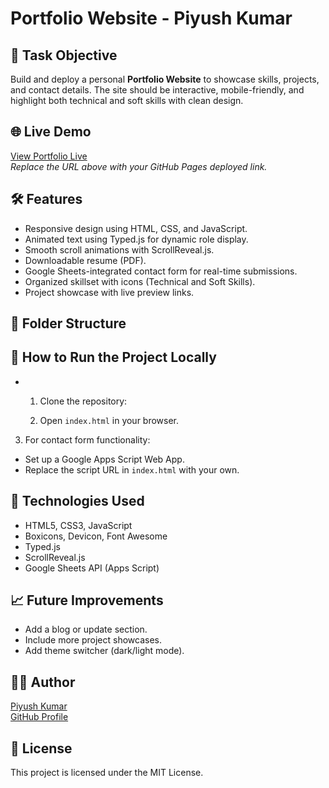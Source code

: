 # Portfolio Website - Piyush Kumar

## 📌 Task Objective
Build and deploy a personal **Portfolio Website** to showcase skills, projects, and contact details. The site should be interactive, mobile-friendly, and highlight both technical and soft skills with clean design.

## 🌐 Live Demo
[View Portfolio Live](https://yourusername.github.io/your-repo-name/)  
_Replace the URL above with your GitHub Pages deployed link._

## 🛠️ Features
- Responsive design using HTML, CSS, and JavaScript.
- Animated text using Typed.js for dynamic role display.
- Smooth scroll animations with ScrollReveal.js.
- Downloadable resume (PDF).
- Google Sheets-integrated contact form for real-time submissions.
- Organized skillset with icons (Technical and Soft Skills).
- Project showcase with live preview links.
## 📁 Folder Structure

## 🚀 How to Run the Project Locally
- 1. Clone the repository:
 
  2. Open `index.html` in your browser.

3. For contact form functionality:
- Set up a Google Apps Script Web App.
- Replace the script URL in `index.html` with your own.

## 📌 Technologies Used
- HTML5, CSS3, JavaScript
- Boxicons, Devicon, Font Awesome
- Typed.js
- ScrollReveal.js
- Google Sheets API (Apps Script)

## 📈 Future Improvements
- Add a blog or update section.
- Include more project showcases.
- Add theme switcher (dark/light mode).

## 🧑‍💻 Author
[Piyush Kumar](https://www.linkedin.com/in/piyush-kumar-8365b6217/)  
[GitHub Profile](https://github.com/Piyush-k-r)

## 📜 License
This project is licensed under the MIT License.
